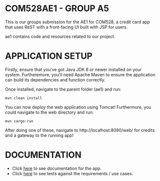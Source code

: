 # COM528AE1 - GROUP A5

This is our groups submission for the AE1 for COM528, a credit card app that uses ReST with a front-facing UI built with JSP for users.

ae1 contains code and resources related to our project.

# APPLICATION SETUP

Firstly, ensure that you've got Java JDK 8 or newer installed on your system. Furtheremore, you'll need Apache Maven to ensure the application can build its dependencies and function correctly.

Once installed, navigate to the parent folder (ae1) and run:
```
mvn clean install
```

You can now deploy the web application using Tomcat! Furthermore, you could navigate to the web directory and run:
```
mvn cargo:run
```

After doing one of these, navigate to http://localhost:8080/web/ for credits and a gateway to the running app!

# DOCUMENTATION

- Click [here](https://github.com/WT000/COM528AE1/blob/main/ae1/documentation/appDesign.md) to see documentation for the app.
- Click [here](https://github.com/WT000/COM528AE1/blob/main/ae1/documentation/appTestPlan.md) to see tests against the requirements / use cases.
